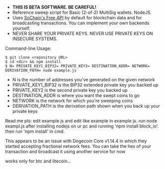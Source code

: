 * **THIS IS BETA SOFTWARE. BE CAREFUL!**
* Reference sweep script for Basic (2-of-2) MultiSig wallets. NodeJS.  
* Uses [SoChain's Free API](https://sochain.com/api) by default for blockchain data and for broadcasting transactions. You can implement your own backends yourself.  
* NEVER SHARE YOUR PRIVATE KEYS. NEVER USE PRIVATE KEYS ON INSECURE SYSTEMS.  

Command-line Usage:
```
$ git clone <repository URL>
$ cd <dir> && npm install
$ N= PRIVATE_KEY1_BIP32= PRIVATE_KEY2= DESTINATION_ADDR= NETWORK= DERIVATION_PATH= node example.js
```
* N is the number of addresses you've generated on the given network
* PRIVATE_KEY1_BIP32 is the BIP32 extended private key you backed up
* PRIVATE_KEY2 is the second private key you backed up
* DESTINATION_ADDR is where you want the swept coins to go
* NETWORK is the network for which you're sweeping coins
* DERIVATION_PATH is the derivation path shown when you back up your private keys

Read me pls:
edit example js and edit like example in example js. run node exampl.js after installing nodejs on ur pc and running 'npm install block_io'. then run 'npm install' in cmd.

This appears to be an issue with Dogecoin Core v1.14.4 in which they started accepting fractional network fees. You can take the hex of your transaction and broadcast it using another service for now

works only for btc and litecoin...
